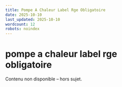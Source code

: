 ```yaml
---
title: Pompe A Chaleur Label Rge Obligatoire
date: 2025-10-10
last_updated: 2025-10-10
wordcount: 12
robots: noindex
---
```


# pompe a chaleur label rge obligatoire

Contenu non disponible – hors sujet.